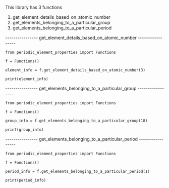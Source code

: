 This library has 3 functions

1. get_element_details_based_on_atomic_number
2. get_elements_belonging_to_a_particular_group
3. get_elements_belonging_to_a_particular_period

---------------- get_element_details_based_on_atomic_number -----------------

    from periodic_element_properties import Functions

    f = Functions()

    element_info = f.get_element_details_based_on_atomic_number(3)

    print(element_info)

---------------- get_elements_belonging_to_a_particular_group -----------------

    from periodic_element_properties import Functions

    f = Functions()

    group_info = f.get_elements_belonging_to_a_particular_group(18)

    print(group_info)

---------------- get_elements_belonging_to_a_particular_period -----------------

    from periodic_element_properties import Functions

    f = Functions()

    period_info = f.get_elements_belonging_to_a_particular_period(1)

    print(period_info)
